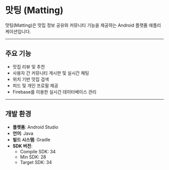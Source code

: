 # 맛팅 (Matting)

맛팅(Matting)은 맛집 정보 공유와 커뮤니티 기능을 제공하는 Android 플랫폼 애플리케이션입니다.

---

## 주요 기능
- 맛집 리뷰 및 추천
- 사용자 간 커뮤니티 게시판 및 실시간 채팅
- 위치 기반 맛집 검색
- 피드 및 개인 프로필 제공
- Firebase를 이용한 실시간 데이터베이스 관리

---

## 개발 환경
- **플랫폼**: Android Studio
- **언어**: Java
- **빌드 시스템**: Gradle
- **SDK 버전**:
  - Compile SDK: 34
  - Min SDK: 28
  - Target SDK: 34
